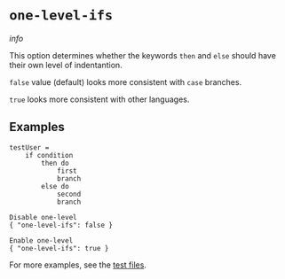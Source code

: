 # `one-level-ifs`

$info$

This option determines whether the keywords `then` and `else` should have their own level of indentantion.

`false` value (default) looks more consistent with `case` branches.

`true` looks more consistent with other languages.

## Examples

```fourmolu-example-input
testUser =
    if condition
        then do
            first
            branch
        else do
            second
            branch
```
```fourmolu-example-tab
Disable one-level
{ "one-level-ifs": false }
```
```fourmolu-example-tab
Enable one-level
{ "one-level-ifs": true }
```

For more examples, see the [test files](https://github.com/fourmolu/fourmolu/tree/main/data/fourmolu/one-level-ifs).
